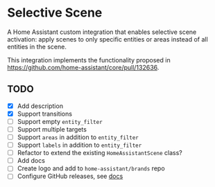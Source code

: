 # Selective Scene

A Home Assistant custom integration that enables selective scene activation: apply scenes to only specific entities or areas instead of all entities in the scene.

This integration implements the functionality proposed in https://github.com/home-assistant/core/pull/132636.

## TODO

- [x] Add description
- [x] Support transitions
- [ ] Support empty `entity_filter`
- [ ] Support multiple targets
- [ ] Support `areas` in addition to `entity_filter`
- [ ] Support `labels` in addition to `entity_filter`
- [ ] Refactor to extend the existing `HomeAssistantScene` class?
- [ ] Add docs
- [ ] Create logo and add to `home-assistant/brands` repo
- [ ] Configure GitHub releases, see [docs](https://www.hacs.xyz/docs/publish/integration/#github-releases-optional)
